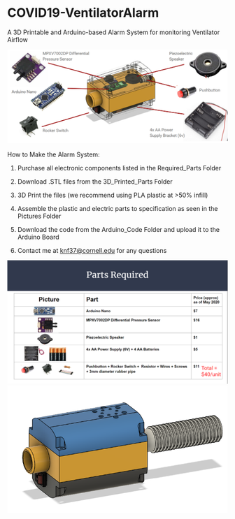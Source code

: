 # COVID19-VentilatorAlarm
A 3D Printable and Arduino-based Alarm System for monitoring Ventilator Airflow

![](Pictures/Schematic+Parts.PNG)

How to Make the Alarm System:
1) Purchase all electronic components listed in the Required_Parts Folder
2) Download .STL files from the 3D_Printed_Parts Folder
3) 3D Print the files (we recommend using PLA plastic at >50% infill)
4) Assemble the plastic and electric parts to specification as seen in the Pictures Folder
5) Download the code from the Arduino_Code Folder and upload it to the Arduino Board

6) Contact me at knf37@cornell.edu for any questions

![](Required_Parts/Parts_Required.PNG)
![](Pictures/Alarm+Tube.PNG)
